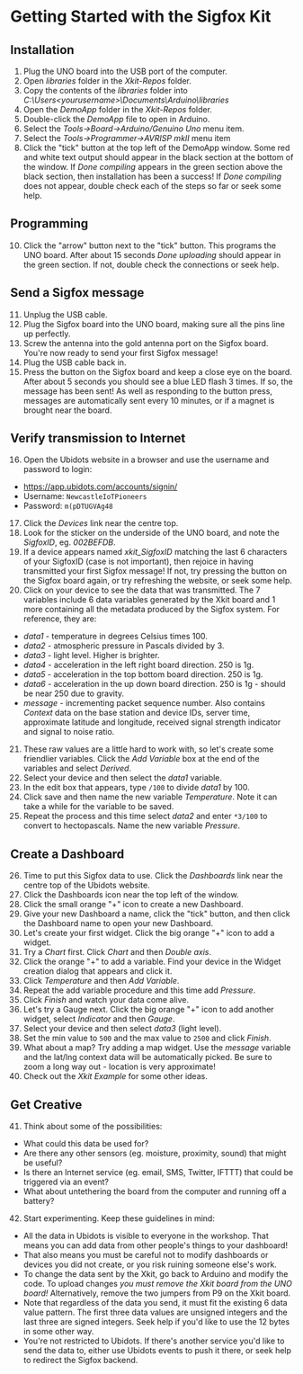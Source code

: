 Getting Started with the Sigfox Kit
===================================

Installation
------------

1. Plug the UNO board into the USB port of the computer.
3. Open _libraries_ folder in the _Xkit-Repos_ folder.
4. Copy the contents of the _libraries_ folder into _C:\Users\<yourusername>\Documents\Arduino\libraries_
5. Open the _DemoApp_ folder in the _Xkit-Repos_ folder.
6. Double-click the _DemoApp_ file to open in Arduino.
7. Select the _Tools->Board->Arduino/Genuino Uno_ menu item.
8. Select the _Tools->Programmer->AVRISP mkII_ menu item
9. Click the "tick" button at the top left of the DemoApp window.
Some red and white text output should appear in the black section at the bottom of the window.
If _Done compiling_ appears in the green section above the black section, then installation has been a success!
If _Done compiling_ does not appear, double check each of the steps so far or seek some help.


Programming
-----------

10. Click the "arrow" button next to the "tick" button. This programs the UNO board. After about 15 seconds _Done uploading_ should appear in the green section. If not, double check the connections or seek help.


Send a Sigfox message
---------------------

11. Unplug the USB cable.
12. Plug the Sigfox board into the UNO board, making sure all the pins line up perfectly.
13. Screw the antenna into the gold antenna port on the Sigfox board. You're now ready to send your first Sigfox message!
14. Plug the USB cable back in.
15. Press the button on the Sigfox board and keep a close eye on the board. After about 5 seconds you should see a blue LED flash 3 times. If so, the message has been sent! As well as responding to the button press, messages are automatically sent every 10 minutes, or if a magnet is brought near the board.


Verify transmission to Internet
-------------------------------

16. Open the Ubidots website in a browser and use the username and password to login:
* https://app.ubidots.com/accounts/signin/
* Username: `NewcastleIoTPioneers`
* Password: `m(pDTUGVAg48`

17. Click the _Devices_ link near the centre top.
18. Look for the sticker on the underside of the UNO board, and note the _SigfoxID_, eg. _002BEFDB_.
19. If a device appears named _xkit_SigfoxID_ matching the last 6 characters of your SigfoxID (case is not important), then rejoice in having transmitted your first Sigfox message! If not, try pressing the button on the Sigfox board again, or try refreshing the website, or seek some help.
20. Click on your device to see the data that was transmitted. The 7 variables include 6 data variables generated by the Xkit board and 1 more containing all the metadata produced by the Sigfox system. For reference, they are:
* _data1_ - temperature in degrees Celsius times 100.
* _data2_ - atmospheric pressure in Pascals divided by 3.
* _data3_ - light level. Higher is brighter.
* _data4_ - acceleration in the left right board direction. 250 is 1g.
* _data5_ - acceleration in the top bottom board direction. 250 is 1g.
* _data6_ - acceleration in the up down board direction. 250 is 1g - should be near 250 due to gravity.
* _message_ - incrementing packet sequence number. Also contains _Context_ data on the base station and device IDs, server time, approximate latitude and longitude, received signal strength indicator and signal to noise ratio.
21. These raw values are a little hard to work with, so let's create some friendlier variables. Click the _Add Variable_ box at the end of the variables and select _Derived_.
22. Select your device and then select the _data1_ variable.
23. In the edit box that appears, type `/100` to divide _data1_ by 100.
24. Click save and then name the new variable _Temperature_. Note it can take a while for the variable to be saved.
25. Repeat the process and this time select _data2_ and enter `*3/100` to convert to hectopascals. Name the new variable _Pressure_.


Create a Dashboard
------------------

26. Time to put this Sigfox data to use. Click the _Dashboards_ link near the centre top of the Ubidots website.
27. Click the Dashboards icon near the top left of the window.
28. Click the small orange "+" icon to create a new Dashboard.
29. Give your new Dashboard a name, click the "tick" button, and then click the Dashboard name to open your new Dashboard.
30. Let's create your first widget. Click the big orange "+" icon to add a widget.
31. Try a _Chart_ first. Click _Chart_ and then _Double axis_.
32. Click the orange "+" to add a variable. Find your device in the Widget creation dialog that appears and click it.
33. Click _Temperature_ and then _Add Variable_.
34. Repeat the add variable procedure and this time add _Pressure_.
35. Click _Finish_ and watch your data come alive.
36. Let's try a Gauge next. Click the big orange "+" icon to add another widget, select _Indicator_ and then _Gauge_.
37. Select your device and then select _data3_ (light level).
38. Set the min value to `500` and the max value to `2500` and click _Finish_.
39. What about a map? Try adding a map widget. Use the _message_ variable and the lat/lng context data will be automatically picked. Be sure to zoom a long way out - location is very approximate!
40. Check out the _Xkit Example_ for some other ideas.


Get Creative
------------

41. Think about some of the possibilities:
* What could this data be used for?
* Are there any other sensors (eg. moisture, proximity, sound) that might be useful?
* Is there an Internet service (eg. email, SMS, Twitter, IFTTT) that could be triggered via an event?
* What about untethering the board from the computer and running off a battery?

42. Start experimenting. Keep these guidelines in mind:
* All the data in Ubidots is visible to everyone in the workshop. That means you can add data from other people's things to your dashboard!
* That also means you must be careful not to modify dashboards or devices you did not create, or you risk ruining someone else's work.
* To change the data sent by the Xkit, go back to Arduino and modify the code. To upload changes *you must remove the Xkit board from the UNO board!* Alternatively, remove the two jumpers from P9 on the Xkit board.
* Note that regardless of the data you send, it must fit the existing 6 data value pattern. The first three data values are unsigned integers and the last three are signed integers. Seek help if you'd like to use the 12 bytes in some other way.
* You're not restricted to Ubidots. If there's another service you'd like to send the data to, either use Ubidots events to push it there, or seek help to redirect the Sigfox backend.

